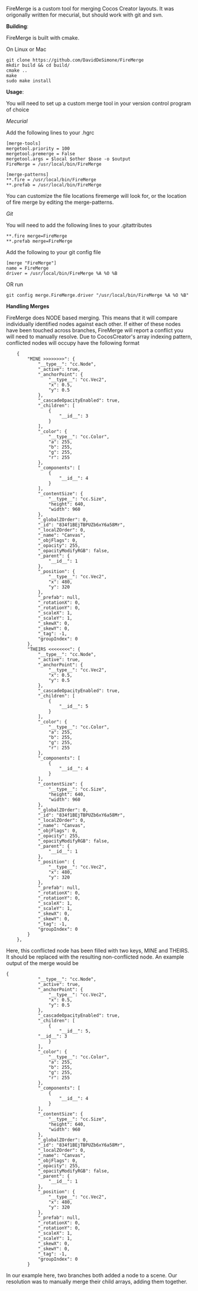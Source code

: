 FireMerge is a custom tool for merging Cocos Creator layouts. It was origonally written for mecurial, but should work with git and svn.

**Building**:

FireMerge is built with cmake.

On Linux or Mac

```
git clone https://github.com/DavidDeSimone/FireMerge
mkdir build && cd build/
cmake ..
make
sudo make install
```

**Usage**:

You will need to set up a custom merge tool in your version control program of choice

*Mecurial*

Add the following lines to your .hgrc

```
[merge-tools]
mergetool.priority = 100
mergetool.premerge = False
mergetool.args = $local $other $base -o $output
FireMerge = /usr/local/bin/FireMerge 

[merge-patterns]
**.fire = /usr/local/bin/FireMerge
**.prefab = /usr/local/bin/FireMerge
```

You can customize the file locations firemerge will look for, or the location of fire merge by editing the merge-patterns.

*Git*

You will need to add the following lines to your .gitattributes

```
**.fire merge=FireMerge
**.prefab merge=FireMerge
```

Add the following to your git config file

```
[merge "FireMerge"]
name = FireMerge
driver = /usr/local/bin/FireMerge %A %O %B
```

OR run

```
git config merge.FireMerge.driver "/usr/local/bin/FireMerge %A %O %B"
```


**Handling Merges**

FireMerge does NODE based merging. This means that it will compare individually identified nodes against each other. If either of these nodes have been touched across branches, FireMerge will report a conflict you will need to manually resolve. Due to CocosCreator's array indexing pattern, conflicted nodes will occupy have the following format

```
    {
        "MINE >>>>>>>>": {
            "__type__": "cc.Node",
            "_active": true,
            "_anchorPoint": {
                "__type__": "cc.Vec2",
                "x": 0.5,
                "y": 0.5
            },
            "_cascadeOpacityEnabled": true,
            "_children": [
                {
                    "__id__": 3
                }
            ],
            "_color": {
                "__type__": "cc.Color",
                "a": 255,
                "b": 255,
                "g": 255,
                "r": 255
            },
            "_components": [
                {
                    "__id__": 4
                }
            ],
            "_contentSize": {
                "__type__": "cc.Size",
                "height": 640,
                "width": 960
            },
            "_globalZOrder": 0,
            "_id": "834f1BEjTBPUZb6xY6a58Mr",
            "_localZOrder": 0,
            "_name": "Canvas",
            "_objFlags": 0,
            "_opacity": 255,
            "_opacityModifyRGB": false,
            "_parent": {
                "__id__": 1
            },
            "_position": {
                "__type__": "cc.Vec2",
                "x": 480,
                "y": 320
            },
            "_prefab": null,
            "_rotationX": 0,
            "_rotationY": 0,
            "_scaleX": 1,
            "_scaleY": 1,
            "_skewX": 0,
            "_skewY": 0,
            "_tag": -1,
            "groupIndex": 0
        },
        "THEIRS <<<<<<<<": {
            "__type__": "cc.Node",
            "_active": true,
            "_anchorPoint": {
                "__type__": "cc.Vec2",
                "x": 0.5,
                "y": 0.5
            },
            "_cascadeOpacityEnabled": true,
            "_children": [
                {
                    "__id__": 5
                }
            ],
            "_color": {
                "__type__": "cc.Color",
                "a": 255,
                "b": 255,
                "g": 255,
                "r": 255
            },
            "_components": [
                {
                    "__id__": 4
                }
            ],
            "_contentSize": {
                "__type__": "cc.Size",
                "height": 640,
                "width": 960
            },
            "_globalZOrder": 0,
            "_id": "834f1BEjTBPUZb6xY6a58Mr",
            "_localZOrder": 0,
            "_name": "Canvas",
            "_objFlags": 0,
            "_opacity": 255,
            "_opacityModifyRGB": false,
            "_parent": {
                "__id__": 1
            },
            "_position": {
                "__type__": "cc.Vec2",
                "x": 480,
                "y": 320
            },
            "_prefab": null,
            "_rotationX": 0,
            "_rotationY": 0,
            "_scaleX": 1,
            "_scaleY": 1,
            "_skewX": 0,
            "_skewY": 0,
            "_tag": -1,
            "groupIndex": 0
        }
    },
```

Here, this conflicted node has been filled with two keys, MINE and THEIRS. It should be replaced with the resulting non-conflicted node. An example output of the merge would be

```
{
            "__type__": "cc.Node",
            "_active": true,
            "_anchorPoint": {
                "__type__": "cc.Vec2",
                "x": 0.5,
                "y": 0.5
            },
            "_cascadeOpacityEnabled": true,
            "_children": [
                {
                    "__id__": 5,
		    "__id__": 3
                }
            ],
            "_color": {
                "__type__": "cc.Color",
                "a": 255,
                "b": 255,
                "g": 255,
                "r": 255
            },
            "_components": [
                {
                    "__id__": 4
                }
            ],
            "_contentSize": {
                "__type__": "cc.Size",
                "height": 640,
                "width": 960
            },
            "_globalZOrder": 0,
            "_id": "834f1BEjTBPUZb6xY6a58Mr",
            "_localZOrder": 0,
            "_name": "Canvas",
            "_objFlags": 0,
            "_opacity": 255,
            "_opacityModifyRGB": false,
            "_parent": {
                "__id__": 1
            },
            "_position": {
                "__type__": "cc.Vec2",
                "x": 480,
                "y": 320
            },
            "_prefab": null,
            "_rotationX": 0,
            "_rotationY": 0,
            "_scaleX": 1,
            "_scaleY": 1,
            "_skewX": 0,
            "_skewY": 0,
            "_tag": -1,
            "groupIndex": 0
        }

```

In our example here, two branches both added a node to a scene. Our resolution was to manually merge their child arrays, adding them together. 